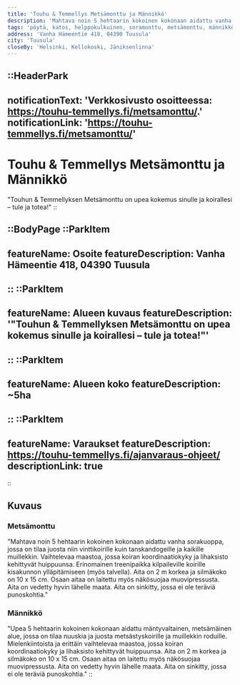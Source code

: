 ```yaml
---
title: 'Touhu & Temmellys Metsämonttu ja Männikkö'
description: 'Mahtava noin 5 hehtaarin kokoinen kokonaan aidattu vanha sorakuoppa, jossa on tilaa juosta niin vinttikoirille kuin tanskandogeille ja kaikille muillekkin.'
tags: 'pöytä, katos, helppokulkuinen, soramonttu, metsämonttu, männikkö, ulko-wc'
address: 'Vanha Hämeentie 418, 04390 Tuusula'
city: 'Tuusula'
closeBy: 'Helsinki, Kellokoski, Jäniksenlinna'
---
```


::HeaderPark
---
notificationText: 'Verkkosivusto osoitteessa: https://touhu-temmellys.fi/metsamonttu/.'
notificationLink: 'https://touhu-temmellys.fi/metsamonttu/'
---
# Touhu & Temmellys Metsämonttu ja Männikkö
"Touhun & Temmellyksen Metsämonttu on upea kokemus sinulle ja koirallesi – tule ja totea!"
::

::BodyPage
::ParkItem
---
featureName: Osoite
featureDescription: Vanha Hämeentie 418, 04390 Tuusula 
---
::
::ParkItem
---
featureName: Alueen kuvaus
featureDescription: '"Touhun & Temmellyksen Metsämonttu on upea kokemus sinulle ja koirallesi – tule ja totea!"'
---
::
::ParkItem
---
featureName: Alueen koko
featureDescription: ~5ha
---
::
::ParkItem
---
featureName: Varaukset
featureDescription: https://touhu-temmellys.fi/ajanvaraus-ohjeet/
descriptionLink: true
---
::
## Kuvaus

### Metsämonttu
"Mahtava noin 5 hehtaarin kokoinen kokonaan aidattu vanha sorakuoppa, jossa on tilaa juosta niin vinttikoirille kuin tanskandogeille ja kaikille muillekkin. Vaihtelevaa maastoa, jossa koiran koordinaatiokyky ja lihaksisto kehittyvät huippuunsa. Erinomainen treenipaikka kilpaileville koirille kisakunnon ylläpitämiseen (myös talvella). Aita on 2 m korkea ja silmäkoko on 10 x 15 cm. Osaan aitaa on laitettu myös näkösuojaa muovipressusta. Aita on vedetty hyvin lähelle maata. Aita on sinkitty, jossa ei ole teräviä punoskohtia."

### Männikkö
"Upea 5 hehtaarin kokoinen kokonaan aidattu mäntyvaltainen, metsämäinen alue, jossa on tilaa nuuskia ja juosta metsästyskoirille ja muillekkin roduille. Mielenkiintoista ja erittäin vaihtelevaa maastoa, jossa koiran koordinaatiokyky ja lihaksisto kehittyvät huippuunsa. Aita on 2 m korkea ja silmäkoko on 10 x 15 cm. Osaan aitaa on laitettu myös näkösuojaa muovipressusta. Aita on vedetty hyvin lähelle maata. Aita on sinkitty, jossa ei ole teräviä punoskohtia."
::